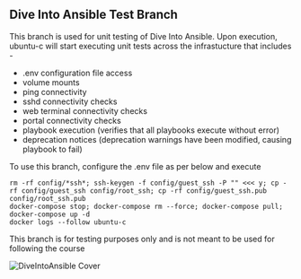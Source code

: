 ## Dive Into Ansible Test Branch

This branch is used for unit testing of Dive Into Ansible.  Upon execution, ubuntu-c will start executing unit tests across the infrastucture that includes -

* .env configuration file access
* volume mounts
* ping connectivity
* sshd connectivity checks
* web terminal connectivity checks
* portal connectivity checks
* playbook execution (verifies that all playbooks execute without error)
* deprecation notices (deprecation warnings have been modified, causing playbook to fail)

To use this branch, configure the .env file as per below and execute

```
rm -rf config/*ssh*; ssh-keygen -f config/guest_ssh -P "" <<< y; cp -rf config/guest_ssh config/root_ssh; cp -rf config/guest_ssh.pub config/root_ssh.pub
docker-compose stop; docker-compose rm --force; docker-compose pull; docker-compose up -d
docker logs --follow ubuntu-c
```

This branch is for testing purposes only and is not meant to be used for following the course

![DiveIntoAnsible Cover](DiveIntoAnsible_Cover.png?raw=true "Dive Into Ansible")
